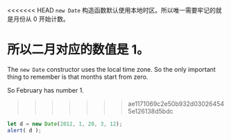 <<<<<<< HEAD
`new Date` 构造函数默认使用本地时区。所以唯一需要牢记的就是月份从 0 开始计数。

所以二月对应的数值是 1。
=======
The `new Date` constructor uses the local time zone. So the only important thing to remember is that months start from zero.

So February has number 1.
>>>>>>> ae1171069c2e50b932d030264545e126138d5bdc

```js run
let d = new Date(2012, 1, 20, 3, 12);
alert( d );
```
